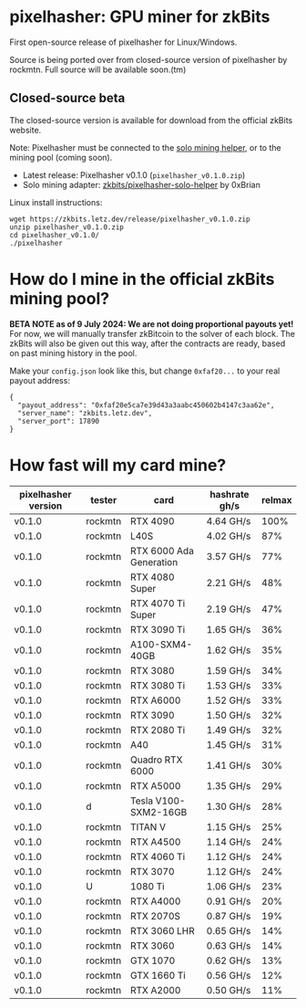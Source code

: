 # pixelhasher: GPU miner for zkBits

First open-source release of pixelhasher for Linux/Windows.

Source is being ported over from closed-source version of pixelhasher by
rockmtn. Full source will be available soon.(tm)

## Closed-source beta

The closed-source version is available for download from the official zkBits
website.

Note: Pixelhasher must be connected to the [solo mining helper](https://github.com/zkbits/pixelhasher-solo-helper), or to the mining
pool (coming soon).

- Latest release: Pixelhasher v0.1.0 (`pixelhasher_v0.1.0.zip`)
- Solo mining adapter: [zkbits/pixelhasher-solo-helper](https://github.com/zkbits/pixelhasher-solo-helper) by 0xBrian

Linux install instructions:

```
wget https://zkbits.letz.dev/release/pixelhasher_v0.1.0.zip
unzip pixelhasher_v0.1.0.zip
cd pixelhasher_v0.1.0/
./pixelhasher
```

# How do I mine in the official zkBits mining pool?

**BETA NOTE as of 9 July 2024: We are not doing proportional payouts yet!** For now, we will manually transfer zkBitcoin to the solver of each block. The zkBits will also be given out this way, after the contracts are ready, based on past mining history in the pool.

Make your `config.json` look like this, but change `0xfaf20...` to your real payout address:

```
{
  "payout_address": "0xfaf20e5ca7e39d43a3aabc450602b4147c3aa62e",
  "server_name": "zkbits.letz.dev",
  "server_port": 17890
}
```

# How fast will my card mine?

| pixelhasher version | tester | card | hashrate gh/s | relmax |
| --- | --- | --- | --- | --- |
| v0.1.0 | rockmtn | RTX 4090 | 4.64 GH/s | 100% |
| v0.1.0 | rockmtn | L40S | 4.02 GH/s | 87% |
| v0.1.0 | rockmtn | RTX 6000 Ada Generation | 3.57 GH/s | 77% |
| v0.1.0 | rockmtn | RTX 4080 Super | 2.21 GH/s | 48% |
| v0.1.0 | rockmtn | RTX 4070 Ti Super | 2.19 GH/s | 47% |
| v0.1.0 | rockmtn | RTX 3090 Ti | 1.65 GH/s | 36% |
| v0.1.0 | rockmtn | A100-SXM4-40GB | 1.62 GH/s | 35% |
| v0.1.0 | rockmtn | RTX 3080 | 1.59 GH/s | 34% |
| v0.1.0 | rockmtn | RTX 3080 Ti | 1.53 GH/s | 33% |
| v0.1.0 | rockmtn | RTX A6000 | 1.52 GH/s | 33% |
| v0.1.0 | rockmtn | RTX 3090 | 1.50 GH/s | 32% |
| v0.1.0 | rockmtn | RTX 2080 Ti | 1.49 GH/s | 32% |
| v0.1.0 | rockmtn | A40 | 1.45 GH/s | 31% |
| v0.1.0 | rockmtn | Quadro RTX 6000 | 1.41 GH/s | 30% |
| v0.1.0 | rockmtn | RTX A5000 | 1.35 GH/s | 29% |
| v0.1.0 | d | Tesla V100-SXM2-16GB | 1.30 GH/s | 28% |
| v0.1.0 | rockmtn | TITAN V | 1.15 GH/s | 25% |
| v0.1.0 | rockmtn | RTX A4500 | 1.14 GH/s | 24% |
| v0.1.0 | rockmtn | RTX 4060 Ti | 1.12 GH/s | 24% |
| v0.1.0 | rockmtn | RTX 3070 | 1.12 GH/s | 24% |
| v0.1.0 | U | 1080 Ti | 1.06 GH/s | 23% |
| v0.1.0 | rockmtn | RTX A4000 | 0.91 GH/s | 20% |
| v0.1.0 | rockmtn | RTX 2070S | 0.87 GH/s | 19% |
| v0.1.0 | rockmtn | RTX 3060 LHR | 0.65 GH/s | 14% |
| v0.1.0 | rockmtn | RTX 3060 | 0.63 GH/s | 14% |
| v0.1.0 | rockmtn | GTX 1070 | 0.62 GH/s | 13% |
| v0.1.0 | rockmtn | GTX 1660 Ti | 0.56 GH/s | 12% |
| v0.1.0 | rockmtn | RTX A2000 | 0.50 GH/s | 11% |
